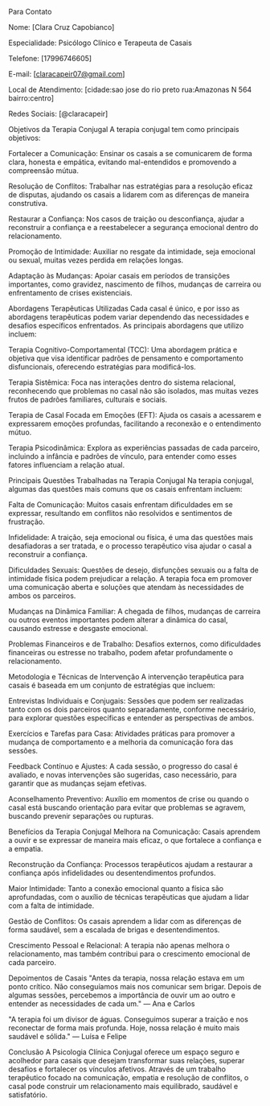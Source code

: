  Para Contato

Nome: [Clara Cruz Capobianco]

Especialidade: Psicólogo Clínico e Terapeuta de Casais

Telefone: [17996746605]

E-mail: [claracapeir07@gmail.com]

Local de Atendimento: [cidade:sao jose do rio preto 
rua:Amazonas N 564 
bairro:centro]

Redes Sociais: [@claracapeir]


 Objetivos da Terapia Conjugal
A terapia conjugal tem como principais objetivos:

Fortalecer a Comunicação: Ensinar os casais a se comunicarem de forma clara, honesta e empática, evitando mal-entendidos e promovendo a compreensão mútua.

Resolução de Conflitos: Trabalhar nas estratégias para a resolução eficaz de disputas, ajudando os casais a lidarem com as diferenças de maneira construtiva.

Restaurar a Confiança: Nos casos de traição ou desconfiança, ajudar a reconstruir a confiança e a reestabelecer a segurança emocional dentro do relacionamento.

Promoção de Intimidade: Auxiliar no resgate da intimidade, seja emocional ou sexual, muitas vezes perdida em relações longas.

Adaptação às Mudanças: Apoiar casais em períodos de transições importantes, como gravidez, nascimento de filhos, mudanças de carreira ou enfrentamento de crises existenciais.

Abordagens Terapêuticas Utilizadas
Cada casal é único, e por isso as abordagens terapêuticas podem variar dependendo das necessidades e desafios específicos enfrentados. As principais abordagens que utilizo incluem:

Terapia Cognitivo-Comportamental (TCC): Uma abordagem prática e objetiva que visa identificar padrões de pensamento e comportamento disfuncionais, oferecendo estratégias para modificá-los.

Terapia Sistêmica: Foca nas interações dentro do sistema relacional, reconhecendo que problemas no casal não são isolados, mas muitas vezes frutos de padrões familiares, culturais e sociais.

Terapia de Casal Focada em Emoções (EFT): Ajuda os casais a acessarem e expressarem emoções profundas, facilitando a reconexão e o entendimento mútuo.

Terapia Psicodinâmica: Explora as experiências passadas de cada parceiro, incluindo a infância e padrões de vínculo, para entender como esses fatores influenciam a relação atual.

Principais Questões Trabalhadas na Terapia Conjugal
Na terapia conjugal, algumas das questões mais comuns que os casais enfrentam incluem:

Falta de Comunicação: Muitos casais enfrentam dificuldades em se expressar, resultando em conflitos não resolvidos e sentimentos de frustração.

Infidelidade: A traição, seja emocional ou física, é uma das questões mais desafiadoras a ser tratada, e o processo terapêutico visa ajudar o casal a reconstruir a confiança.

Dificuldades Sexuais: Questões de desejo, disfunções sexuais ou a falta de intimidade física podem prejudicar a relação. A terapia foca em promover uma comunicação aberta e soluções que atendam às necessidades de ambos os parceiros.

Mudanças na Dinâmica Familiar: A chegada de filhos, mudanças de carreira ou outros eventos importantes podem alterar a dinâmica do casal, causando estresse e desgaste emocional.

Problemas Financeiros e de Trabalho: Desafios externos, como dificuldades financeiras ou estresse no trabalho, podem afetar profundamente o relacionamento.

Metodologia e Técnicas de Intervenção
A intervenção terapêutica para casais é baseada em um conjunto de estratégias que incluem:

Entrevistas Individuais e Conjugais: Sessões que podem ser realizadas tanto com os dois parceiros quanto separadamente, conforme necessário, para explorar questões específicas e entender as perspectivas de ambos.

Exercícios e Tarefas para Casa: Atividades práticas para promover a mudança de comportamento e a melhoria da comunicação fora das sessões.

Feedback Contínuo e Ajustes: A cada sessão, o progresso do casal é avaliado, e novas intervenções são sugeridas, caso necessário, para garantir que as mudanças sejam efetivas.

Aconselhamento Preventivo: Auxílio em momentos de crise ou quando o casal está buscando orientação para evitar que problemas se agravem, buscando prevenir separações ou rupturas.

Benefícios da Terapia Conjugal
Melhora na Comunicação: Casais aprendem a ouvir e se expressar de maneira mais eficaz, o que fortalece a confiança e a empatia.

Reconstrução da Confiança: Processos terapêuticos ajudam a restaurar a confiança após infidelidades ou desentendimentos profundos.

Maior Intimidade: Tanto a conexão emocional quanto a física são aprofundadas, com o auxílio de técnicas terapêuticas que ajudam a lidar com a falta de intimidade.

Gestão de Conflitos: Os casais aprendem a lidar com as diferenças de forma saudável, sem a escalada de brigas e desentendimentos.

Crescimento Pessoal e Relacional: A terapia não apenas melhora o relacionamento, mas também contribui para o crescimento emocional de cada parceiro.

Depoimentos de Casais
"Antes da terapia, nossa relação estava em um ponto crítico. Não conseguíamos mais nos comunicar sem brigar. Depois de algumas sessões, percebemos a importância de ouvir um ao outro e entender as necessidades de cada um."
— Ana e Carlos

"A terapia foi um divisor de águas. Conseguimos superar a traição e nos reconectar de forma mais profunda. Hoje, nossa relação é muito mais saudável e sólida."
— Luísa e Felipe

Conclusão
A Psicologia Clínica Conjugal oferece um espaço seguro e acolhedor para casais que desejam transformar suas relações, superar desafios e fortalecer os vínculos afetivos. Através de um trabalho terapêutico focado na comunicação, empatia e resolução de conflitos, o casal pode construir um relacionamento mais equilibrado, saudável e satisfatório.
